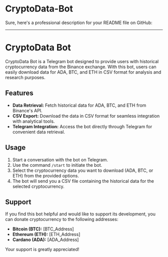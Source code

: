 # CryptoData-Bot
Sure, here's a professional description for your README file on GitHub:

---

# CryptoData Bot

CryptoData Bot is a Telegram bot designed to provide users with historical cryptocurrency data from the Binance exchange. With this bot, users can easily download data for ADA, BTC, and ETH in CSV format for analysis and research purposes.

## Features
- **Data Retrieval:** Fetch historical data for ADA, BTC, and ETH from Binance's API.
- **CSV Export:** Download the data in CSV format for seamless integration with analytical tools.
- **Telegram Integration:** Access the bot directly through Telegram for convenient data retrieval.

## Usage
1. Start a conversation with the bot on Telegram.
2. Use the command `/start` to initiate the bot.
3. Select the cryptocurrency data you want to download (ADA, BTC, or ETH) from the provided options.
4. The bot will send you a CSV file containing the historical data for the selected cryptocurrency.

## Support
If you find this bot helpful and would like to support its development, you can donate cryptocurrency to the following addresses:

- **Bitcoin (BTC):** [BTC_Address]
- **Ethereum (ETH):** [ETH_Address]
- **Cardano (ADA):** [ADA_Address]

Your support is greatly appreciated!
